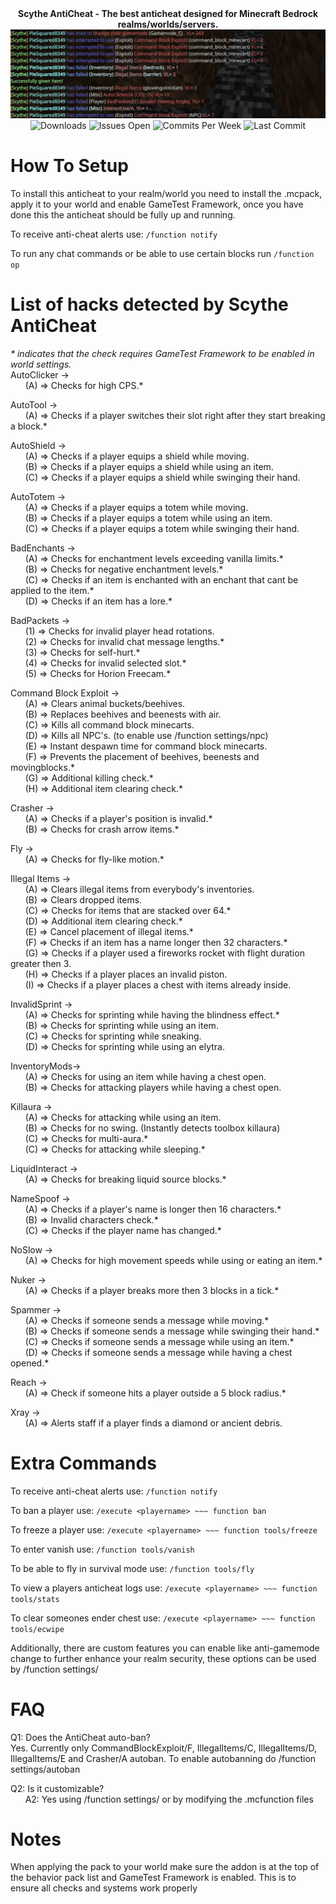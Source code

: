 <div align="center">
  <b>Scythe AntiCheat - The best anticheat designed for Minecraft Bedrock realms/worlds/servers.</b>
  
  <img src="https://raw.githubusercontent.com/MrDiamond64/image-assets/main/scythe%20pog%20anticheat.png" width="600" alt="Scythe AntiCheat"/>
</div>
<div align="center">
  <img src="https://img.shields.io/github/downloads/MrDiamond64/Scythe-AntiCheat/total?style=for-the-badge" alt="Downloads"/>
  <img src="https://img.shields.io/github/issues/MrDiamond64/Scythe-AntiCheat?label=ISSUES%20OPEN&style=for-the-badge" alt="Issues Open"/>
  <img src="https://img.shields.io/github/commit-activity/m/MrDiamond64/Scythe-AntiCheat?style=for-the-badge" alt="Commits Per Week"/>
  <img src="https://img.shields.io/github/last-commit/MrDiamond64/Scythe-AntiCheat?style=for-the-badge" alt="Last Commit"/>
</div>

# How To Setup
To install this anticheat to your realm/world you need to install the .mcpack, apply it to your world and enable GameTest Framework, once you have done this the anticheat should be fully up and running.

To receive anti-cheat alerts use: ```/function notify```

To run any chat commands or be able to use certain blocks run ```/function op```

# List of hacks detected by Scythe AntiCheat
*\* indicates that the check requires GameTest Framework to be enabled in world settings.*<br />
  AutoClicker -><br />
&nbsp;&nbsp;&nbsp;&nbsp;&nbsp;&nbsp;(A) => Checks for high CPS.\*<br />

  AutoTool -><br />
&nbsp;&nbsp;&nbsp;&nbsp;&nbsp;&nbsp;(A) => Checks if a player switches their slot right after they start breaking a block.\*<br />

  AutoShield -><br />
&nbsp;&nbsp;&nbsp;&nbsp;&nbsp;&nbsp;(A) => Checks if a player equips a shield while moving.<br />
&nbsp;&nbsp;&nbsp;&nbsp;&nbsp;&nbsp;(B) => Checks if a player equips a shield while using an item.<br />
&nbsp;&nbsp;&nbsp;&nbsp;&nbsp;&nbsp;(C) => Checks if a player equips a shield while swinging their hand.<br />

  AutoTotem -><br />
&nbsp;&nbsp;&nbsp;&nbsp;&nbsp;&nbsp;(A) => Checks if a player equips a totem while moving.<br />
&nbsp;&nbsp;&nbsp;&nbsp;&nbsp;&nbsp;(B) => Checks if a player equips a totem while using an item.<br />
&nbsp;&nbsp;&nbsp;&nbsp;&nbsp;&nbsp;(C) => Checks if a player equips a totem while swinging their hand.<br />

  BadEnchants -><br />
&nbsp;&nbsp;&nbsp;&nbsp;&nbsp;&nbsp;(A) => Checks for enchantment levels exceeding vanilla limits.\*<br />
&nbsp;&nbsp;&nbsp;&nbsp;&nbsp;&nbsp;(B) => Checks for negative enchantment levels.\*<br />
&nbsp;&nbsp;&nbsp;&nbsp;&nbsp;&nbsp;(C) => Checks if an item is enchanted with an enchant that cant be applied to the item.\*<br />
&nbsp;&nbsp;&nbsp;&nbsp;&nbsp;&nbsp;(D) => Checks if an item has a lore.\*<br />

  BadPackets -><br />
&nbsp;&nbsp;&nbsp;&nbsp;&nbsp;&nbsp;(1) => Checks for invalid player head rotations.<br />
&nbsp;&nbsp;&nbsp;&nbsp;&nbsp;&nbsp;(2) => Checks for invalid chat message lengths.\*<br />
&nbsp;&nbsp;&nbsp;&nbsp;&nbsp;&nbsp;(3) => Checks for self-hurt.\*<br />
&nbsp;&nbsp;&nbsp;&nbsp;&nbsp;&nbsp;(4) => Checks for invalid selected slot.\*<br />
&nbsp;&nbsp;&nbsp;&nbsp;&nbsp;&nbsp;(5) => Checks for Horion Freecam.\*<br />

  Command Block Exploit -><br />
&nbsp;&nbsp;&nbsp;&nbsp;&nbsp;&nbsp;(A) => Clears animal buckets/beehives.<br />
&nbsp;&nbsp;&nbsp;&nbsp;&nbsp;&nbsp;(B) => Replaces beehives and beenests with air.<br />
&nbsp;&nbsp;&nbsp;&nbsp;&nbsp;&nbsp;(C) => Kills all command block minecarts.<br />
&nbsp;&nbsp;&nbsp;&nbsp;&nbsp;&nbsp;(D) => Kills all NPC's. (to enable use /function settings/npc)<br />
&nbsp;&nbsp;&nbsp;&nbsp;&nbsp;&nbsp;(E) => Instant despawn time for command block minecarts.<br />
&nbsp;&nbsp;&nbsp;&nbsp;&nbsp;&nbsp;(F) => Prevents the placement of beehives, beenests and movingblocks.\*<br />
&nbsp;&nbsp;&nbsp;&nbsp;&nbsp;&nbsp;(G) => Additional killing check.\*<br />
&nbsp;&nbsp;&nbsp;&nbsp;&nbsp;&nbsp;(H) => Additional item clearing check.\*<br />

  Crasher -><br />
&nbsp;&nbsp;&nbsp;&nbsp;&nbsp;&nbsp;(A) => Checks if a player's position is invalid.\*<br />
&nbsp;&nbsp;&nbsp;&nbsp;&nbsp;&nbsp;(B) => Checks for crash arrow items.\*<br />

  Fly -><br />
&nbsp;&nbsp;&nbsp;&nbsp;&nbsp;&nbsp;(A) => Checks for fly-like motion.\*

  Illegal Items -><br />
&nbsp;&nbsp;&nbsp;&nbsp;&nbsp;&nbsp;(A) => Clears illegal items from everybody's inventories.<br />
&nbsp;&nbsp;&nbsp;&nbsp;&nbsp;&nbsp;(B) => Clears dropped items.<br />
&nbsp;&nbsp;&nbsp;&nbsp;&nbsp;&nbsp;(C) => Checks for items that are stacked over 64.\*<br />
&nbsp;&nbsp;&nbsp;&nbsp;&nbsp;&nbsp;(D) => Additional item clearing check.\*<br />
&nbsp;&nbsp;&nbsp;&nbsp;&nbsp;&nbsp;(E) => Cancel placement of illegal items.\*<br />
&nbsp;&nbsp;&nbsp;&nbsp;&nbsp;&nbsp;(F) => Checks if an item has a name longer then 32 characters.\*<br />
&nbsp;&nbsp;&nbsp;&nbsp;&nbsp;&nbsp;(G) => Checks if a player used a fireworks rocket with flight duration greater then 3.<br />
&nbsp;&nbsp;&nbsp;&nbsp;&nbsp;&nbsp;(H) => Checks if a player places an invalid piston.<br />
&nbsp;&nbsp;&nbsp;&nbsp;&nbsp;&nbsp;(I) => Checks if a player places a chest with items already inside.<br />

  InvalidSprint -><br />
&nbsp;&nbsp;&nbsp;&nbsp;&nbsp;&nbsp;(A) => Checks for sprinting while having the blindness effect.\*<br />
&nbsp;&nbsp;&nbsp;&nbsp;&nbsp;&nbsp;(B) => Checks for sprinting while using an item.<br />
&nbsp;&nbsp;&nbsp;&nbsp;&nbsp;&nbsp;(C) => Checks for sprinting while sneaking.<br />
&nbsp;&nbsp;&nbsp;&nbsp;&nbsp;&nbsp;(D) => Checks for sprinting while using an elytra.<br />

  InventoryMods-><br />
&nbsp;&nbsp;&nbsp;&nbsp;&nbsp;&nbsp;(A) => Checks for using an item while having a chest open.<br />
&nbsp;&nbsp;&nbsp;&nbsp;&nbsp;&nbsp;(B) => Checks for attacking players while having a chest open.<br />

  Killaura -><br />
&nbsp;&nbsp;&nbsp;&nbsp;&nbsp;&nbsp;(A) => Checks for attacking while using an item.<br />
&nbsp;&nbsp;&nbsp;&nbsp;&nbsp;&nbsp;(B) => Checks for no swing. (Instantly detects toolbox killaura)<br />
&nbsp;&nbsp;&nbsp;&nbsp;&nbsp;&nbsp;(C) => Checks for multi-aura.\*<br />
&nbsp;&nbsp;&nbsp;&nbsp;&nbsp;&nbsp;(C) => Checks for attacking while sleeping.\*<br />

  LiquidInteract -><br />
&nbsp;&nbsp;&nbsp;&nbsp;&nbsp;&nbsp;(A) => Checks for breaking liquid source blocks.\*<br />

  NameSpoof -><br />
&nbsp;&nbsp;&nbsp;&nbsp;&nbsp;&nbsp;(A) => Checks if a player's name is longer then 16 characters.\*<br />
&nbsp;&nbsp;&nbsp;&nbsp;&nbsp;&nbsp;(B) => Invalid characters check.\*<br />
&nbsp;&nbsp;&nbsp;&nbsp;&nbsp;&nbsp;(C) => Checks if the player name has changed.\*<br />

  NoSlow -><br />
&nbsp;&nbsp;&nbsp;&nbsp;&nbsp;&nbsp;(A) => Checks for high movement speeds while using or eating an item.\*

  Nuker -><br />
&nbsp;&nbsp;&nbsp;&nbsp;&nbsp;&nbsp;(A) => Checks if a player breaks more then 3 blocks in a tick.\*

  Spammer -><br />
&nbsp;&nbsp;&nbsp;&nbsp;&nbsp;&nbsp;(A) => Checks if someone sends a message while moving.\*<br />
&nbsp;&nbsp;&nbsp;&nbsp;&nbsp;&nbsp;(B) => Checks if someone sends a message while swinging their hand.\*<br />
&nbsp;&nbsp;&nbsp;&nbsp;&nbsp;&nbsp;(C) => Checks if someone sends a message while using an item.\*<br />
&nbsp;&nbsp;&nbsp;&nbsp;&nbsp;&nbsp;(D) => Checks if someone sends a message while having a chest opened.\*<br />

  Reach -><br />
&nbsp;&nbsp;&nbsp;&nbsp;&nbsp;&nbsp;(A) => Check if someone hits a player outside a 5 block radius.\*<br />

  Xray -><br />
&nbsp;&nbsp;&nbsp;&nbsp;&nbsp;&nbsp;(A) => Alerts staff if a player finds a diamond or ancient debris.

# Extra Commands
To receive anti-cheat alerts use: ```/function notify```

To ban a player use: ```/execute <playername> ~~~ function ban```

To freeze a player use: ```/execute <playername> ~~~ function tools/freeze```

To enter vanish use: ```/function tools/vanish```

To be able to fly in survival mode use: ```/function tools/fly```

To view a players anticheat logs use: ```/execute <playername> ~~~ function tools/stats```

To clear someones ender chest use: ```/execute <playername> ~~~ function tools/ecwipe```

Additionally, there are custom features you can enable like anti-gamemode change to further enhance your realm security, these options can be used by /function settings/<name>

# FAQ

Q1: Does the AntiCheat auto-ban?<br />
Yes. Currently only CommandBlockExploit/F, IllegalItems/C, IllegalItems/D, IllegalItems/E and Crasher/A autoban. To enable autobanning do /function settings/autoban

Q2: Is it customizable?<br />
&nbsp;&nbsp;&nbsp;&nbsp;&nbsp;&nbsp;A2: Yes using /function settings/<name> or by modifying the .mcfunction files

# Notes
When applying the pack to your world make sure the addon is at the top of the behavior pack list and GameTest Framework is enabled. This is to ensure all checks and systems work properly
